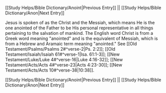 [[Study Helps/Bible Dictionary/Anoint|Previous Entry]]  ||  [[Study Helps/Bible Dictionary/Anon|Next Entry]]

 Jesus is spoken of as the Christ and the Messiah, which means He is the one anointed of the Father to be His personal representative in all things pertaining to the salvation of mankind. The English word Christ is from a Greek word meaning "anointed" and is the equivalent of Messiah, which is from a Hebrew and Aramaic term meaning "anointed." See [[Old Testament/Psalms/Psalms 2#^verse-2|Ps. 2:2]]; [[Old Testament/Isaiah/Isaiah 61#^verse-1|Isa. 61:1-3]]; [[New Testament/Luke/Luke 4#^verse-16|Luke 4:16-32]]; [[New Testament/Acts/Acts 4#^verse-23|Acts 4:23-30]]; [[New Testament/Acts/Acts 10#^verse-38|10:38]].

[[Study Helps/Bible Dictionary/Anoint|Previous Entry]]  ||  [[Study Helps/Bible Dictionary/Anon|Next Entry]]
